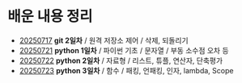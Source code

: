 # 배운 내용 정리
- [20250717](./20250717.md) **git 2일차** / 원격 저장소 제어 / 삭제, 되돌리기
- [20250721](./20250721.ipynb) **python 1일차** / 파이썬 기초 / 문자열 / 부동 소수점 오차 등
- [20250722](./20250722.ipynb) **python 2일차** / 자료형 / 리스트, 튜플, 연산자, 단축평가
- [20250723](./20250723.ipynb) **python 3일차** / 함수 / 패킹, 언패킹, 인자, lambda, Scope